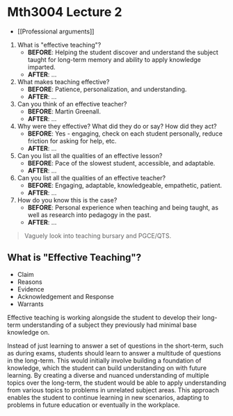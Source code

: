 # Mth3004 Lecture 2

- [[Professional arguments]]

1. What is "effective teaching"?
	- **BEFORE**: Helping the student discover and understand the subject taught for long-term memory and ability to apply knowledge imparted.
	- **AFTER**: …
2. What makes teaching effective?
	- **BEFORE**: Patience, personalization, and understanding.
	- **AFTER**: …
3. Can you think of an effective teacher?
	- **BEFORE**: Martin Greenall.
	- **AFTER**: …
4. Why were they effective? What did they do or say? How did they act?
	- **BEFORE**: Yes - engaging, check on each student personally, reduce friction for asking for help, etc.
	- **AFTER**: …
5. Can you list all the qualities of an effective lesson?
	- **BEFORE**: Pace of the slowest student, accessible, and adaptable.
	- **AFTER**: …
6. Can you list all the qualities of an effective teacher?
	- **BEFORE**: Engaging, adaptable, knowledgeable, empathetic, patient.
	- **AFTER**: …
7. How do you know this is the case?
	- **BEFORE**: Personal experience when teaching and being taught, as well as research into pedagogy in the past.
	- **AFTER**: …

> Vaguely look into teaching bursary and PGCE/QTS.

## What is "Effective Teaching"?

- Claim
- Reasons
- Evidence
- Acknowledgement and Response
- Warrants

Effective teaching is working alongside the student to develop their long-term understanding of a subject they previously had minimal base knowledge on.

Instead of just learning to answer a set of questions in the short-term, such as during exams, students should learn to answer a multitude of questions in the long-term. This would initially involve building a foundation of knowledge, which the student can build understanding on with future learning. By creating a diverse and nuanced understanding of multiple topics over the long-term, the student would be able to apply understanding from various topics to problems in unrelated subject areas. This approach enables the student to continue learning in new scenarios, adapting to problems in future education or eventually in the workplace.
